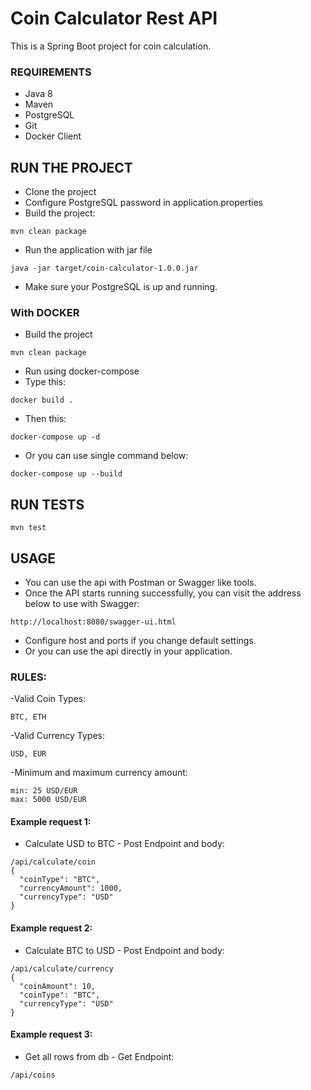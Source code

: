 # Coin Calculator Rest API

This is a Spring Boot project for coin calculation.

### REQUIREMENTS
* Java 8
* Maven
* PostgreSQL
* Git
* Docker Client

## RUN THE PROJECT

- Clone the project
- Configure PostgreSQL password in application.properties
- Build the project:
```
mvn clean package
```
- Run the application with jar file
```
java -jar target/coin-calculator-1.0.0.jar
```
- Make sure your PostgreSQL is up and running.

### With DOCKER

- Build the project
```
mvn clean package
```
- Run using docker-compose
- Type this:
```
docker build . 
```
- Then this:
```
docker-compose up -d 
```
- Or you can use single command below:
```
docker-compose up --build 
```

## RUN TESTS
```
mvn test 
```

## USAGE
- You can use the api with Postman or Swagger like tools.
- Once the API starts running successfully, you can visit the address below to use with Swagger:
```
http://localhost:8080/swagger-ui.html
```
- Configure host and ports if you change default settings.
- Or you can use the api directly in your application.
### RULES:
-Valid Coin Types:
```
BTC, ETH
```
-Valid Currency Types:
```
USD, EUR
```
-Minimum and maximum currency amount:
```
min: 25 USD/EUR
max: 5000 USD/EUR
```
#### Example request 1: 
- Calculate USD to BTC - Post Endpoint and body:
```
/api/calculate/coin
{
  "coinType": "BTC",
  "currencyAmount": 1000,
  "currencyType": "USD"
}
```
#### Example request 2:
- Calculate BTC to USD - Post Endpoint and body:
```
/api/calculate/currency
{
  "coinAmount": 10,
  "coinType": "BTC",
  "currencyType": "USD"
}
```
#### Example request 3:
- Get all rows from db - Get Endpoint:
```
/api/coins
```
 